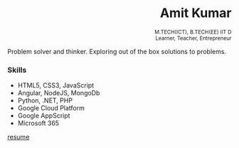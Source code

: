 <h1 align="right"> Amit Kumar</h1>
<p align="right">
<small>M.TECH(ICT), B.TECH(EE) IIT D</small><br>
<small>Learner, Teacher, Entrepreneur</small>
</p>

<p>Problem solver and thinker. Exploring out of the box solutions to problems.</p>

### Skills

- HTML5, CSS3, JavaScript
- Angular, NodeJS, MongoDb
- Python, .NET, PHP
- Google Cloud Platform
- Google AppScript
- Microsoft 365

[resume](./resume/index.html)
